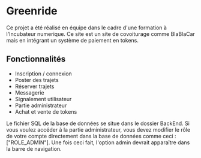 # Greenride

Ce projet a été réalisé en équipe dans le cadre d'une formation à l'Incubateur numerique. Ce site est un site de covoiturage comme BlaBlaCar mais en intégrant un système de paiement en tokens.

## Fonctionnalités

- Inscription / connexion
- Poster des trajets
- Réserver trajets
- Messagerie
- Signalement utilisateur
- Partie administrateur
- Achat et vente de tokens

Le fichier SQL de la base de données se situe dans le dossier BackEnd.
Si vous voulez accéder à la partie administrateur, vous devez modifier le rôle de votre compte directement dans la base de données comme ceci : ["ROLE_ADMIN"]. Une fois ceci fait, l'option admin devrait apparaître dans la barre de navigation.
